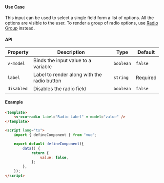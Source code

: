 #### Use Case

This input can be used to select a single field form a list of options. All the options are visible to the user. To render a group of radio options, use [Radio Group](/radio-group) instead.

#### API

| Property   | Description                                 | Type      | Default  |
| ---------- | ------------------------------------------- | --------- | -------- |
| `v-model`  | Binds the input value to a variable         | `boolean` | `false`  |
| `label`    | Label to render along with the radio button | `string`  | Required |
| `disabled` | Disables the radio field                    | `boolean` | `false`  |

#### Example

```html
<template>
	<v-eco-radio label="Radio Label" v-model="value" />
</template>

<script lang="ts">
	import { defineComponent } from "vue";

	export default defineComponent({
		data() {
			return {
				value: false,
			};
		},
	});
</script>
```
